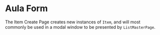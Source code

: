 # Aula Form

The Item Create Page creates new instances of `Item`, and will most commonly be used in a modal window to be presented by `ListMasterPage`.
